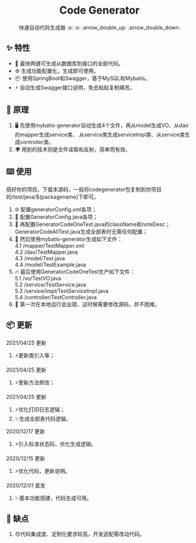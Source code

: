 <h1 align="center">Code Generator</h1>
<div align="center">
快速自动代码生成器 :o: :x: :arrow_double_up: :arrow_double_down:
</div>

## ✨ 特性
- 🌈 最快两键可生成从数据库到接口的全部代码。
- ⚙️ 生成功能配置化，生成即可使用。
- 📦 使用SpringBoot和Swagger，基于MySQL和Mybatis。
- ⚡ 自动生成Swagger接口说明，免去粘贴复制痛苦。

## 🔨 原理
1. 🖥 先使用mybatis-generator自动生成4个文件，再从model生成VO、从dao的mapper生成service类、
  从service类生成serviceImpl类、从service类生成controller类。
2. 🌍 用到的技术则是文件读取和反射，简单而有效。

## ⌨️ 使用
搭好你的项目。下载本源码，一般将codegenerator包复制到你项目的/test/java/${packagename}下即可。
1. 🌐 配置generatorConfig.xml各项；
2. 🤝 配置GeneratorConfig.java各项；
3. 🐞 再配置GeneratorCodeOneTest.java的className和noteDesc；
    GeneratorCodeAllTest.java生成全部表时无需任何配置；
4. 📖 然后使用mybatis-generator生成如下文件：<br/>
  4.1 /mapper/TestMapper.xml <br/>
  4.2 /dao/TestMapper.java <br/>
  4.3 /model/Test.java <br/>
  4.4 /model/TestExample.java <br/>
5. 🔥 最后使用GeneratorCodeOneTest生产如下文件： <br/>
  5.1 /vo/TestVO.java <br/>
  5.2 /service/TestService.java <br/>
  5.3 /service/impl/TestServiceImpl.java <br/>
  5.4 /controller/TestController.java <br/>
6. 🌟 第一次在本地运行会出错，这时候需要修改源码，并不困难。
  
## 📦 更新
2021/04/25 更新
   1. :zap:更新类引入等；

2021/04/25 更新
   1. :zap:更新方法修改；
   
2021/04/25 更新
   1. :zap:优化打印日志逻辑；
   2. :sparkles:生成全部表代码逻辑。
   
2020/12/17 更新
   1. :zap:引入标准状态码，优化生成逻辑。
   
2020/12/15 更新
   1. :zap:优化代码，更新说明。

2020/12/01 首发
   1. :sparkles:基本功能搭建，代码生成可用。

## 🌈 缺点
1. 😞代码集成度、定制化要求较高，开发适配需改动代码。
